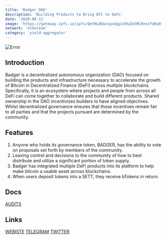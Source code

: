 ```yaml
---
title: 'Badger DAO'
description: 'Building Products to Bring BTC to DeFi'
date: '2020-08-11'
image: 'https://gateway.ipfs.io/ipfs/QmfNL8QwncpxGgy149uZeSMLRexcFqKa8ff4V8i2ytKQfh'
network: 'ethereum'
category: 'yield-aggregator'
---
```


![Error](https://gateway.ipfs.io/ipfs/QmcE1C1fZnvEmK6GGedJAGgD7rVdtBDNeoLcdsf83i3sQm)

## Introduction
Badger is a decentralized autonomous organization (DAO) focused on building the products and infrastructure necessary to accelerate the growth of Bitcoin in Decentralized Finance (DeFi) across multiple blockchains.
Specifically, it is an ecosystem where projects and people from across all DeFi can come together to collaborate and build different products. Shared ownership in the DAO incentivizes builders to have aligned objectives. Whilst decentralized governance ensures that those incentives remain fair to all parties and that the projects pursued are determined by the community.

## Features
1. Anyone who holds its governance token, BADGER, has the ability to vote on proposals set forth by members of the community.
2. Leaving control and decisions to the community of how to best distribute and utilize a significant portion of token supply.
3. Badger has integrated multiple DeFi products into its platform to help make bitcoin a usable asset across blockchains.
4. When users deposit tokens into a SETT, they receive bTokens in return. 

## Docs

[AUDITS](https://gateway.ipfs.io/ipfs/QmSSqaXK2p2AvUgFgewxLaEL6yKDAXBvbh5B45gKLRmSE8)


## Links

[WEBISTE](https://app.badger.finance/)
[TELEGRAM](https://t.me/badger_dao)
[TWITTER](https://twitter.com/badgerdao)